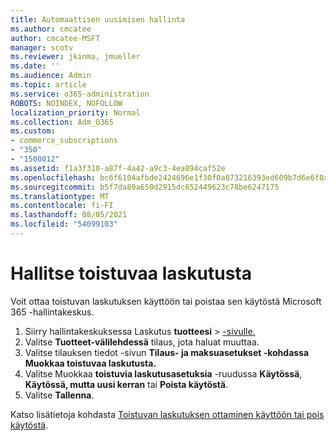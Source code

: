 ```yaml
---
title: Automaattisen uusimisen hallinta
ms.author: cmcatee
author: cmcatee-MSFT
manager: scotv
ms.reviewer: jkinma, jmueller
ms.date: ''
ms.audience: Admin
ms.topic: article
ms.service: o365-administration
ROBOTS: NOINDEX, NOFOLLOW
localization_priority: Normal
ms.collection: Adm_O365
ms.custom:
- commerce_subscriptions
- "350"
- "1500012"
ms.assetid: f1a3f310-a87f-4a42-a9c3-4ea894caf52e
ms.openlocfilehash: bc6f6104afbde2424696e1f30f0a873216393ed609b7d6e6f8a651f30c01b7eb
ms.sourcegitcommit: b5f7da89a650d2915dc652449623c78be6247175
ms.translationtype: MT
ms.contentlocale: fi-FI
ms.lasthandoff: 08/05/2021
ms.locfileid: "54099103"
---
```

# <a name="manage-recurring-billing"></a>Hallitse toistuvaa laskutusta

Voit ottaa toistuvan laskutuksen käyttöön tai poistaa sen käytöstä Microsoft 365 -hallintakeskus.
  
1. Siirry hallintakeskuksessa Laskutus **tuotteesi** \> [-sivulle.](https://go.microsoft.com/fwlink/p/?linkid=842054)
2. Valitse **Tuotteet-välilehdessä** tilaus, jota haluat muuttaa.
3. Valitse tilauksen tiedot -sivun **Tilaus- ja maksuasetukset -kohdassa** **Muokkaa toistuvaa laskutusta.**
4. Valitse Muokkaa **toistuvia laskutusasetuksia** -ruudussa **Käytössä**, **Käytössä, mutta uusi kerran** tai **Poista käytöstä**.
5. Valitse **Tallenna**.

Katso lisätietoja kohdasta [Toistuvan laskutuksen ottaminen käyttöön tai pois käytöstä](https://docs.microsoft.com/microsoft-365/commerce/subscriptions/renew-your-subscription#turn-recurring-billing-off-or-on).